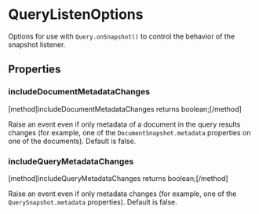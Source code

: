 # QueryListenOptions

Options for use with `Query.onSnapshot()` to control the behavior of the snapshot listener.

## Properties

### includeDocumentMetadataChanges
[method]includeDocumentMetadataChanges returns boolean;[/method]

Raise an event even if only metadata of a document in the query results changes (for example, one of the `DocumentSnapshot.metadata` properties on one of the documents). Default is false.

### includeQueryMetadataChanges
[method]includeQueryMetadataChanges returns boolean;[/method]

Raise an event even if only metadata changes (for example, one of the `QuerySnapshot.metadata` properties). Default is false.